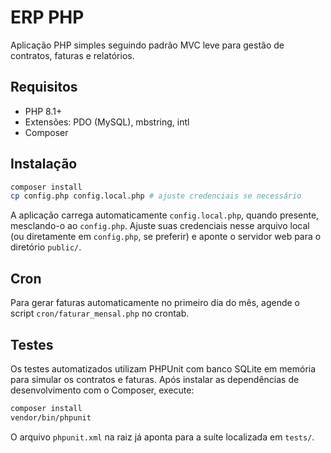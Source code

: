 # ERP PHP

Aplicação PHP simples seguindo padrão MVC leve para gestão de contratos, faturas e relatórios.

## Requisitos

- PHP 8.1+
- Extensões: PDO (MySQL), mbstring, intl
- Composer

## Instalação

```bash
composer install
cp config.php config.local.php # ajuste credenciais se necessário
```

A aplicação carrega automaticamente `config.local.php`, quando presente, mesclando-o ao `config.php`. Ajuste suas credenciais nesse arquivo local (ou diretamente em `config.php`, se preferir) e aponte o servidor web para o diretório `public/`.

## Cron

Para gerar faturas automaticamente no primeiro dia do mês, agende o script `cron/faturar_mensal.php` no crontab.

## Testes

Os testes automatizados utilizam PHPUnit com banco SQLite em memória para simular os contratos e faturas. Após instalar as dependências de desenvolvimento com o Composer, execute:

```bash
composer install
vendor/bin/phpunit
```

O arquivo `phpunit.xml` na raiz já aponta para a suíte localizada em `tests/`.
